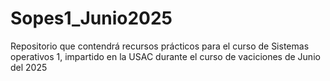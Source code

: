 # Sopes1_Junio2025
Repositorio que contendrá recursos prácticos para el curso de Sistemas operativos 1, impartido en la USAC durante el curso de vaciciones de Junio del 2025
